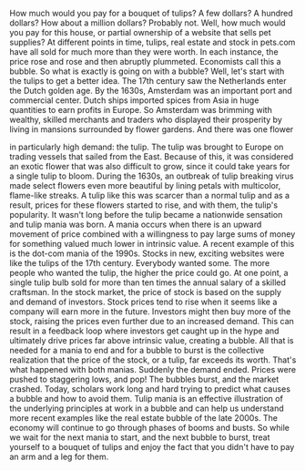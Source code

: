 
How much would you pay 
for a bouquet of tulips?
A few dollars? A hundred dollars?
How about a million dollars?
Probably not.
Well, how much would you 
pay for this house,
or partial ownership of a website
that sells pet supplies?
At different points in time,
tulips, real estate and stock in pets.com
have all sold for much more 
than they were worth.
In each instance, the price rose and rose
and then abruptly plummeted.
Economists call this a bubble.
So what is exactly is going on 
with a bubble?
Well, let&#39;s start with the tulips
to get a better idea.
The 17th century saw the Netherlands
enter the Dutch golden age.
By the 1630s, Amsterdam was an important
port and commercial center.
Dutch ships imported spices
from Asia in huge quantities
to earn profits in Europe.
So Amsterdam was brimming with wealthy, 
skilled merchants and traders
who displayed their prosperity 
by living in mansions
surrounded by flower gardens.
And there was one flower 

in particularly high demand:
the tulip.
The tulip was brought 
to Europe on trading vessels
that sailed from the East.
Because of this, it was considered
an exotic flower
that was also difficult to grow,
since it could take years 
for a single tulip to bloom.
During the 1630s, an outbreak 
of tulip breaking virus
made select flowers even more beautiful
by lining petals with multicolor,
flame-like streaks.
A tulip like this was scarcer
than a normal tulip
and as a result, prices for these flowers
started to rise,
and with them, the tulip&#39;s popularity.
It wasn&#39;t long before the tulip 
became a nationwide sensation
and tulip mania was born.
A mania occurs when there is an upward
movement of price
combined with a willingness 
to pay large sums of money
for something valued much lower
in intrinsic value.
A recent example of this 
is the dot-com mania of the 1990s.
Stocks in new, exciting websites 
were like the tulips of the 17th century.
Everybody wanted some.
The more people who wanted the tulip,
the higher the price could go.
At one point, a single tulip bulb
sold for more than ten times
the annual salary of a skilled craftsman.
In the stock market,
the price of stock is based on the supply 
and demand of investors.
Stock prices tend to rise
when it seems like a company 
will earn more in the future.
Investors might then buy more
of the stock,
raising the prices even further
due to an increased demand.
This can result in a feedback loop
where investors get caught up in the hype
and ultimately drive prices 
far above intrinsic value,
creating a bubble.
All that is needed for a mania to end
and for a bubble to burst
is the collective realization 
that the price of the stock,
or a tulip,
far exceeds its worth.
That&#39;s what happened with both manias.
Suddenly the demand ended.
Prices were pushed to staggering lows,
and pop!
The bubbles burst, and the market crashed.
Today, scholars work long and hard
trying to predict what causes a bubble
and how to avoid them.
Tulip mania is an effective illustration
of the underlying principles 
at work in a bubble
and can help us understand 
more recent examples
like the real estate bubble 
of the late 2000s.
The economy will continue 
to go through phases
of booms and busts.
So while we wait 
for the next mania to start,
and the next bubble to burst,
treat yourself to a bouquet of tulips
and enjoy the fact that you didn&#39;t have 
to pay an arm and a leg for them.
